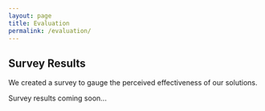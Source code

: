 ```yaml
---
layout: page
title: Evaluation
permalink: /evaluation/
---
```


## Survey Results
We created a survey to gauge the perceived effectiveness of our solutions.​

Survey results coming soon...

<!-- * __Q1:__ What would you suspect is inside a trash can on somebody’s front porch?​
    - Most people thought that the trash can would contain trash!​ Nobody chose Package!!!​ -->